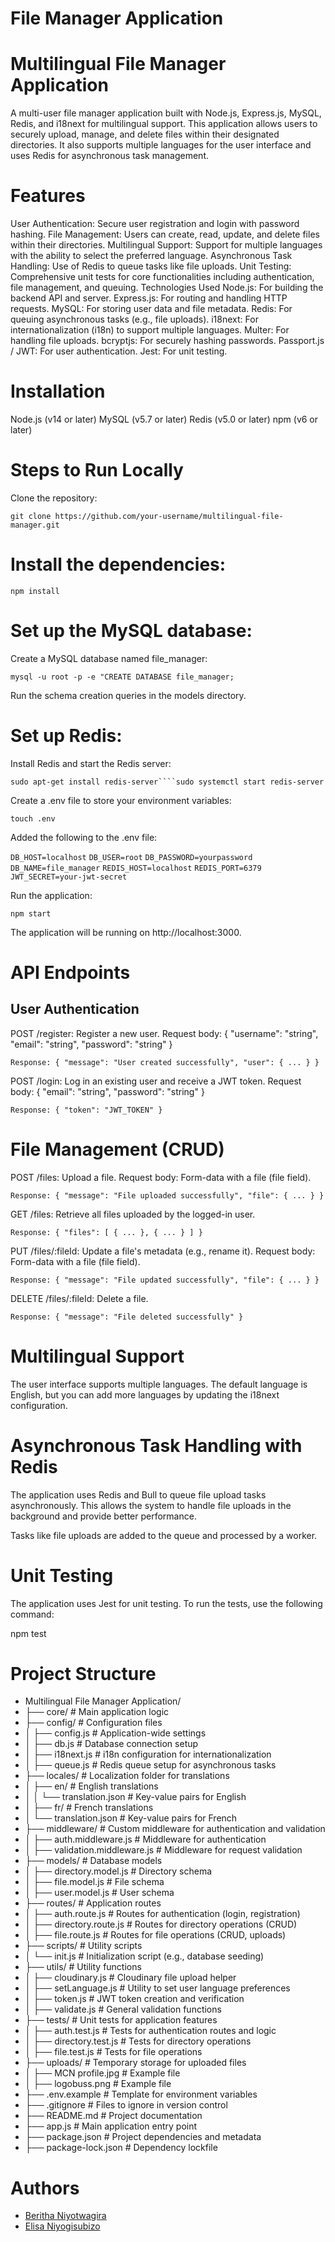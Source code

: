 #  File Manager Application

# Multilingual File Manager Application

A multi-user file manager application built with Node.js, Express.js, MySQL, Redis, and i18next for multilingual support. This application allows users to securely upload, manage, and delete files within their designated directories. It also supports multiple languages for the user interface and uses Redis for asynchronous task management.

# Features

User Authentication: Secure user registration and login with password hashing.
File Management: Users can create, read, update, and delete files within their directories.
Multilingual Support: Support for multiple languages with the ability to select the preferred language.
Asynchronous Task Handling: Use of Redis to queue tasks like file uploads.
Unit Testing: Comprehensive unit tests for core functionalities including authentication, file management, and queuing.
Technologies Used
Node.js: For building the backend API and server.
Express.js: For routing and handling HTTP requests.
MySQL: For storing user data and file metadata.
Redis: For queuing asynchronous tasks (e.g., file uploads).
i18next: For internationalization (i18n) to support multiple languages.
Multer: For handling file uploads.
bcryptjs: For securely hashing passwords.
Passport.js / JWT: For user authentication.
Jest: For unit testing.

# Installation

Node.js (v14 or later)
MySQL (v5.7 or later)
Redis (v5.0 or later)
npm (v6 or later)

# Steps to Run Locally

Clone the repository:

```git clone https://github.com/your-username/multilingual-file-manager.git```


# Install the dependencies:


```npm install```

# Set up the MySQL database:

Create a MySQL database named file_manager:

```mysql -u root -p -e "CREATE DATABASE file_manager;```

Run the schema creation queries in the models directory.

# Set up Redis:

Install Redis and start the Redis server:

```sudo apt-get install redis-server````sudo systemctl start redis-server```

Create a .env file to store your environment variables:


```touch .env```

Added the following to the .env file:


```DB_HOST=localhost```
```DB_USER=root```
```DB_PASSWORD=yourpassword```
```DB_NAME=file_manager```
```REDIS_HOST=localhost```
```REDIS_PORT=6379```
```JWT_SECRET=your-jwt-secret```


Run the application:

```npm start```

The application will be running on http://localhost:3000.

# API Endpoints

## User Authentication

POST /register: Register a new user.
Request body: { "username": "string", "email": "string", "password": "string" }

```Response: { "message": "User created successfully", "user": { ... } }```

POST /login: Log in an existing user and receive a JWT token.
Request body: { "email": "string", "password": "string" }

```Response: { "token": "JWT_TOKEN" }```

# File Management (CRUD)

POST /files: Upload a file.
Request body: Form-data with a file (file field).

```Response: { "message": "File uploaded successfully", "file": { ... } }```

GET /files: Retrieve all files uploaded by the logged-in user.

```Response: { "files": [ { ... }, { ... } ] }```

PUT /files/:fileId: Update a file's metadata (e.g., rename it).
Request body: Form-data with a file (file field).

```Response: { "message": "File updated successfully", "file": { ... } }```

DELETE /files/:fileId: Delete a file.

```Response: { "message": "File deleted successfully" }```

# Multilingual Support

The user interface supports multiple languages. The default language is English, but you can add more languages by updating the i18next configuration.

# Asynchronous Task Handling with Redis

The application uses Redis and Bull to queue file upload tasks asynchronously. This allows the system to handle file uploads in the background and provide better performance.

Tasks like file uploads are added to the queue and processed by a worker.

# Unit Testing

The application uses Jest for unit testing. To run the tests, use the following command:

npm test

# Project Structure 

- Multilingual File Manager Application/
- ├── core/                          # Main application logic
- ├── config/                        # Configuration files
- │   ├── config.js                  # Application-wide settings
- │   ├── db.js                      # Database connection setup
- │   ├── i18next.js                 # i18n configuration for internationalization
- │   ├── queue.js                   # Redis queue setup for asynchronous tasks
- ├── locales/                       # Localization folder for translations
- │   ├── en/                        # English translations
- │   │   └── translation.json       # Key-value pairs for English
- │   ├── fr/                        # French translations
- │       └── translation.json       # Key-value pairs for French
- ├── middleware/                    # Custom middleware for authentication and validation
- │   ├── auth.middleware.js         # Middleware for authentication
- │   ├── validation.middleware.js   # Middleware for request validation
- ├── models/                        # Database models
- │   ├── directory.model.js         # Directory schema
- │   ├── file.model.js              # File schema
- │   ├── user.model.js              # User schema
- ├── routes/                        # Application routes
- │   ├── auth.route.js              # Routes for authentication (login, registration)
- │   ├── directory.route.js         # Routes for directory operations (CRUD)
- │   ├── file.route.js              # Routes for file operations (CRUD, uploads)
- ├── scripts/                       # Utility scripts
- │   └── init.js                    # Initialization script (e.g., database seeding)
- ├── utils/                         # Utility functions
- │   ├── cloudinary.js              # Cloudinary file upload helper
- │   ├── setLanguage.js             # Utility to set user language preferences
- │   ├── token.js                   # JWT token creation and verification
- │   ├── validate.js                # General validation functions
- ├── tests/                         # Unit tests for application features
- │   ├── auth.test.js               # Tests for authentication routes and logic
- │   ├── directory.test.js          # Tests for directory operations
- │   ├── file.test.js               # Tests for file operations
- ├── uploads/                       # Temporary storage for uploaded files
- │   ├── MCN profile.jpg            # Example file
- │   ├── logobuss.png               # Example file
- ├── .env.example                   # Template for environment variables
- ├── .gitignore                     # Files to ignore in version control
- ├── README.md                      # Project documentation
- ├── app.js                         # Main application entry point
- ├── package.json                   # Project dependencies and metadata
- ├── package-lock.json              # Dependency lockfile


# Authors

- [Beritha Niyotwagira](https://github.com/Beritha-n12)
- [Elisa Niyogisubizo](https://github.com/ElisaNiyogisubizo)

